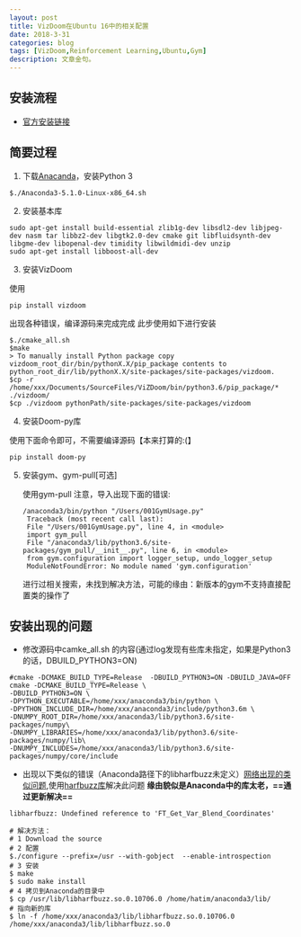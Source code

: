 ```yaml
---
layout: post
title: VizDoom在Ubuntu 16中的相关配置
date: 2018-3-31
categories: blog
tags: [VizDoom,Reinforcement Learning,Ubuntu,Gym]
description: 文章金句。
---
```

## 安装流程
- [官方安装链接](https://github.com/mwydmuch/ViZDoom/blob/master/doc/Building.md)
## 简要过程
1. 下载[Anacanda](https://www.anaconda.com/download/)，安装Python 3 

```
$./Anaconda3-5.1.0-Linux-x86_64.sh
```

2. 安装基本库
```
sudo apt-get install build-essential zlib1g-dev libsdl2-dev libjpeg-dev nasm tar libbz2-dev libgtk2.0-dev cmake git libfluidsynth-dev libgme-dev libopenal-dev timidity libwildmidi-dev unzip
sudo apt-get install libboost-all-dev

```
3. 安装VizDoom

使用 
``` 
pip install vizdoom
``` 
出现各种错误，编译源码来完成完成
此步使用如下进行安装
```
$./cmake_all.sh
$make
> To manually install Python package copy vizdoom_root_dir/bin/pythonX.X/pip_package contents to python_root_dir/lib/pythonX.X/site-packages/site-packages/vizdoom.
$cp -r /home/xxx/Documents/SourceFiles/ViZDoom/bin/python3.6/pip_package/* ./vizdoom/
$cp ./vizdoom pythonPath/site-packages/site-packages/vizdoom
```
4. 安装Doom-py库

使用下面命令即可，不需要编译源码【本来打算的:(】
```
pip install doom-py
```
5. 安装gym、gym-pull[可选]

   使用gym-pull 注意，导入出现下面的错误:
   ```
   /anaconda3/bin/python "/Users/001GymUsage.py" 
    Traceback (most recent call last):
    File "/Users/001GymUsage.py", line 4, in <module>
    import gym_pull
    File "/anaconda3/lib/python3.6/site-packages/gym_pull/__init__.py", line 6, in <module>
    from gym.configuration import logger_setup, undo_logger_setup
    ModuleNotFoundError: No module named 'gym.configuration'
   ```
    进行过相关搜索，未找到解决方法，可能的缘由：新版本的gym不支持直接配置类的操作了
    
## 安装出现的问题
- 修改源码中camke_all.sh 的内容(通过log发现有些库未指定，如果是Python3的话，DBUILD_PYTHON3=ON)
```
#cmake -DCMAKE_BUILD_TYPE=Release  -DBUILD_PYTHON3=ON -DBUILD_JAVA=OFF
cmake -DCMAKE_BUILD_TYPE=Release \
-DBUILD_PYTHON3=ON \
-DPYTHON_EXECUTABLE=/home/xxx/anaconda3/bin/python \
-DPYTHON_INCLUDE_DIR=/home/xxx/anaconda3/include/python3.6m \
-DNUMPY_ROOT_DIR=/home/xxx/anaconda3/lib/python3.6/site-packages/numpy\
-DNUMPY_LIBRARIES=/home/xxx/anaconda3/lib/python3.6/site-packages/numpy/lib\
-DNUMPY_INCLUDES=/home/xxx/anaconda3/lib/python3.6/site-packages/numpy/core/include
```
- 出现以下类似的错误（Anaconda路径下的libharfbuzz未定义）[网络出现的类似问题](https://github.com/jaagr/polybar/issues/310),使用[harfbuzz库](https://harfbuzz.github.io/install-harfbuzz.html#download)解决此问题 **缘由貌似是Anaconda中的库太老，==通过更新解决==**
```
libharfbuzz: Undefined reference to 'FT_Get_Var_Blend_Coordinates'
``` 

```
# 解决方法：
# 1 Download the source
# 2 配置
$./configure --prefix=/usr --with-gobject  --enable-introspection
# 3 安装
$ make
$ sudo make install
# 4 拷贝到Anaconda的目录中
$ cp /usr/lib/libharfbuzz.so.0.10706.0 /home/hatim/anaconda3/lib/
# 指向新的库
$ ln -f /home/xxx/anaconda3/lib/libharfbuzz.so.0.10706.0 /home/xxx/anaconda3/lib/libharfbuzz.so.0 
```

